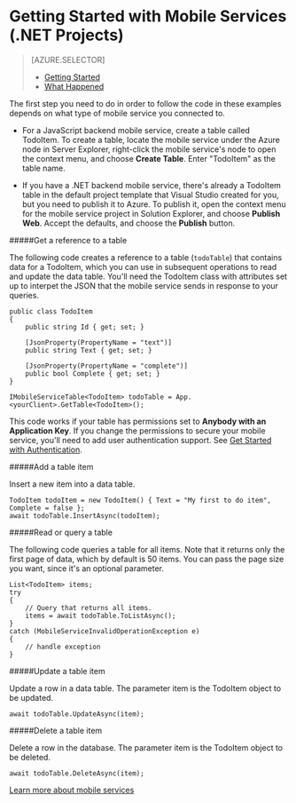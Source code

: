 <properties
	pageTitle="Get Started with a Visual Studio .NET mobile services project (Connected Services) | Windows Azure"
	description="How to get started with Azure Mobile Services in a Visual Studio .NET project"
	services="mobile-services"
	documentationCenter=""
	authors="patshea123"
	manager="douge"
	editor=""/>

<tags
	ms.service="mobile-services"
	ms.date="09/17/2015"
	wacn.date=""/>

# Getting Started with Mobile Services (.NET Projects)

> [AZURE.SELECTOR]
> - [Getting Started](/documentation/articles/vs-mobile-services-dotnet-getting-started)
> - [What Happened](/documentation/articles/vs-mobile-services-dotnet-what-happened)

The first step you need to do in order to follow the code in these examples depends on what type of mobile service you connected to.

- For a JavaScript backend mobile service, create a table called TodoItem.  To create a table,  locate the mobile service under the Azure node in Server Explorer, right-click the mobile service's node to open the context menu, and choose **Create Table**. Enter "TodoItem" as the table name.

- If you have a .NET backend mobile service, there's already a TodoItem table in the default project template that Visual Studio created for you, but you need to publish it to Azure. To publish it, open the context menu for the mobile service project in Solution Explorer, and choose **Publish Web**. Accept the defaults, and choose the **Publish** button.

#####Get a reference to a table

The following code creates a reference to a table (`todoTable`) that contains data for a TodoItem, which you can use in subsequent operations to read and update the data table. You'll need the TodoItem class with attributes set up to interpet the JSON that the mobile service sends in response to your queries.

	public class TodoItem
    {
        public string Id { get; set; }

        [JsonProperty(PropertyName = "text")]
        public string Text { get; set; }

        [JsonProperty(PropertyName = "complete")]
        public bool Complete { get; set; }
    }

	IMobileServiceTable<TodoItem> todoTable = App.<yourClient>.GetTable<TodoItem>();

This code works if your table has permissions set to **Anybody with an Application Key**. If you change the permissions to secure your mobile service, you'll need to add user authentication support. See [Get Started with Authentication](/documentation/articles/mobile-services-dotnet-backend-windows-universal-dotnet-get-started-users).

#####Add a table item

Insert a new item into a data table.

	TodoItem todoItem = new TodoItem() { Text = "My first to do item", Complete = false };
	await todoTable.InsertAsync(todoItem);

#####Read or query a table

The following code queries a table for all items. Note that it returns only the first page of data, which by default is 50 items. You can pass the page size you want, since it's an optional parameter.

    List<TodoItem> items;
    try
    {
        // Query that returns all items.
        items = await todoTable.ToListAsync();
    }
    catch (MobileServiceInvalidOperationException e)
    {
        // handle exception
    }


#####Update a table item

Update a row in a data table. The parameter item is the TodoItem object to be updated.

	await todoTable.UpdateAsync(item);

#####Delete a table item

Delete a row in the database. The parameter item is the TodoItem object to be deleted.

	await todoTable.DeleteAsync(item);


<!-- deleted by customization
[Learn more about mobile services](/documentation/services/mobile-services/)

-->
<!-- keep by customization: begin -->
[Learn more about mobile services](/home/features/mobile-services) 
<!-- keep by customization: end -->